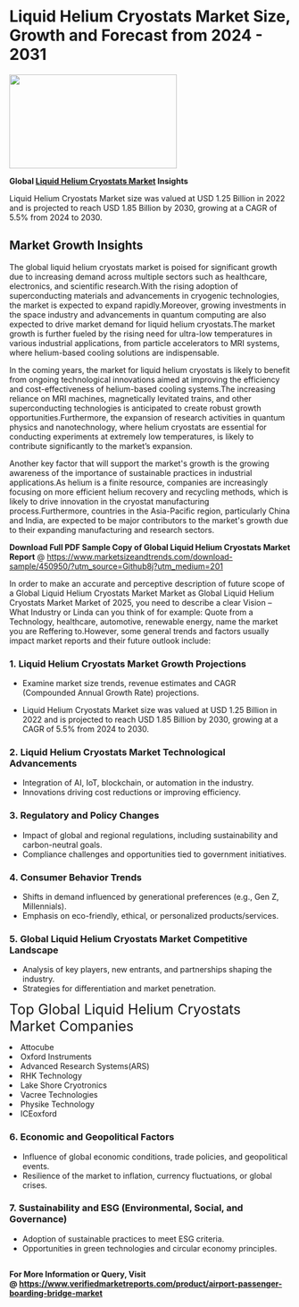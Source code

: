 <H1>Liquid Helium Cryostats Market Size, Growth and Forecast from 2024 - 2031</H1><img class="aligncenter size-medium wp-image-584254" src="https://thirdeyenews.in/wp-content/uploads/2024/09/Global-Market-Research-300x168.jpeg" alt="" width="300" height="168" /><p><strong>Global&nbsp;<a href="https://www.marketsizeandtrends.com/download-sample/450950/?utm_source=Github8j?utm_medium=201">Liquid Helium Cryostats Market</a> Insights</strong></p><p>Liquid Helium Cryostats Market size was valued at USD 1.25 Billion in 2022 and is projected to reach USD 1.85 Billion by 2030, growing at a CAGR of 5.5% from 2024 to 2030.</p><p><h2>Market Growth Insights</h2> <p>The global liquid helium cryostats market is poised for significant growth due to increasing demand across multiple sectors such as healthcare, electronics, and scientific research.With the rising adoption of superconducting materials and advancements in cryogenic technologies, the market is expected to expand rapidly.Moreover, growing investments in the space industry and advancements in quantum computing are also expected to drive market demand for liquid helium cryostats.The market growth is further fueled by the rising need for ultra-low temperatures in various industrial applications, from particle accelerators to MRI systems, where helium-based cooling solutions are indispensable.</p> <p>In the coming years, the market for liquid helium cryostats is likely to benefit from ongoing technological innovations aimed at improving the efficiency and cost-effectiveness of helium-based cooling systems.The increasing reliance on MRI machines, magnetically levitated trains, and other superconducting technologies is anticipated to create robust growth opportunities.Furthermore, the expansion of research activities in quantum physics and nanotechnology, where helium cryostats are essential for conducting experiments at extremely low temperatures, is likely to contribute significantly to the market’s expansion.</p> <p>Another key factor that will support the market's growth is the growing awareness of the importance of sustainable practices in industrial applications.As helium is a finite resource, companies are increasingly focusing on more efficient helium recovery and recycling methods, which is likely to drive innovation in the cryostat manufacturing process.Furthermore, countries in the Asia-Pacific region, particularly China and India, are expected to be major contributors to the market's growth due to their expanding manufacturing and research sectors.</p> <p><span class=""><strong>Download Full PDF Sample Copy of Global Liquid Helium Cryostats Market Report</strong> @ <a href="https://www.marketsizeandtrends.com/download-sample/450950/?utm_source=Github8j?utm_medium=201" target="_blank">https://www.marketsizeandtrends.com/download-sample/450950/?utm_source=Github8j?utm_medium=201</a></span></p><p>In order to make an accurate and perceptive description of future scope of a Global&nbsp;Liquid Helium Cryostats Market Market as Global&nbsp;Liquid Helium Cryostats Market Market of 2025, you need to describe a clear Vision &ndash; What Industry or Linda can you think of for example: Quote from a Technology, healthcare, automotive, renewable energy, name the market you are Reffering to.However, some general trends and factors usually impact market reports and their future outlook include:</p><h3>1.&nbsp;<strong>Liquid Helium Cryostats Market Growth Projections</strong></h3><ul><li>Examine market size trends, revenue estimates and CAGR (Compounded Annual Growth Rate) projections.</li><li><p>Liquid Helium Cryostats Market size was valued at USD 1.25 Billion in 2022 and is projected to reach USD 1.85 Billion by 2030, growing at a CAGR of 5.5% from 2024 to 2030.</p></li></ul><h3>2.&nbsp;<strong>Liquid Helium Cryostats Market Technological Advancements</strong></h3><ul><li>Integration of AI, IoT, blockchain, or automation in the industry.</li><li>Innovations driving cost reductions or improving efficiency.</li></ul><h3>3.&nbsp;<strong>Regulatory and Policy Changes</strong></h3><ul><li>Impact of global and regional regulations, including sustainability and carbon-neutral goals.</li><li>Compliance challenges and opportunities tied to government initiatives.</li></ul><h3>4.&nbsp;<strong>Consumer Behavior Trends</strong></h3><ul><li>Shifts in demand influenced by generational preferences (e.g., Gen Z, Millennials).</li><li>Emphasis on eco-friendly, ethical, or personalized products/services.</li></ul><h3>5.&nbsp;<strong>Global Liquid Helium Cryostats Market Competitive Landscape</strong></h3><ul><li>Analysis of key players, new entrants, and partnerships shaping the industry.</li><li>Strategies for differentiation and market penetration.</li></ul><p data-pm-slice="1 1 []"><span style="color: inherit; font-family: inherit; font-size: 25px;">Top Global Liquid Helium Cryostats Market Companies</span></p><div class="" data-test-id=""><p><li>Attocube</li><li> Oxford Instruments</li><li> Advanced Research Systems(ARS)</li><li> RHK Technology</li><li> Lake Shore Cryotronics</li><li> Vacree Technologies</li><li> Physike Technology</li><li> ICEoxford</li></p></div><h3>6.&nbsp;<strong>Economic and Geopolitical Factors</strong></h3><ul><li>Influence of global economic conditions, trade policies, and geopolitical events.</li><li>Resilience of the market to inflation, currency fluctuations, or global crises.</li></ul><h3>7.&nbsp;<strong>Sustainability and ESG (Environmental, Social, and Governance)</strong></h3><ul><li>Adoption of sustainable practices to meet ESG criteria.</li><li>Opportunities in green technologies and circular economy principles.</li></ul><h2><strong style="font-size: 14px;">For More Information or Query, Visit @&nbsp;</strong><a style="background-color: #ffffff; font-size: 14px;" href="https://www.marketsizeandtrends.com/report/liquid-helium-cryostats-market/" target="_blank">https://www.verifiedmarketreports.com/product/airport-passenger-boarding-bridge-market</a></h2>